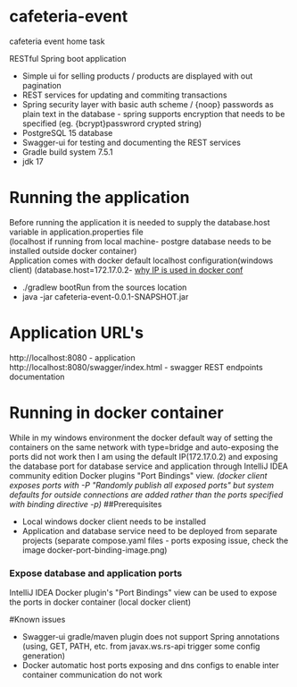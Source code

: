# cafeteria-event
cafeteria event home task<br/>

RESTful Spring boot application<br/>
- Simple ui for selling products / products are displayed with out pagination<br/>
- REST services for updating and commiting transactions<br/>
- Spring security layer with basic auth scheme / {noop} passwords as plain text in the database - 
spring supports encryption that needs to be specified (eg. {bcrypt}passwrord crypted string)
- PostgreSQL 15 database<br/>
- Swagger-ui for testing and documenting the REST services<br/>
- Gradle build system 7.5.1 <br/>
- jdk 17

# Running the application<br/>
Before running the application it is needed to supply the database.host variable in application.properties file <br/>
(localhost if running from local machine- postgre database needs to be installed outside docker container) <br/>
Application comes with docker default localhost configuration(windows client) (database.host=172.17.0.2-  [why IP is used in docker conf](#Running-in-docker-container)<br/>
- ./gradlew bootRun from the sources location<br/>
- java -jar cafeteria-event-0.0.1-SNAPSHOT.jar<br/>

# Application URL's <br/>
http://localhost:8080 - application<br/>
http://localhost:8080/swagger/index.html - swagger REST endpoints documentation<br/>

# Running in docker container
While in my windows environment the docker default way of setting the containers on the same network with type=bridge and auto-exposing
the ports did not work then I am using the default IP(172.17.0.2) and exposing the database port for database service and application 
through IntelliJ IDEA community edition Docker plugins "Port Bindings" view.
*(docker client exposes ports with -P "Randomly publish all exposed ports" but system defaults for outside connections are added
rather than the ports specified with binding directive -p)*
##Prerequisites
- Local windows docker client needs to be installed
- Application and database service need to be deployed from separate projects (separate compose.yaml files - ports exposing issue, check the image docker-port-binding-image.png)
### Expose database and application ports
IntelliJ IDEA Docker plugin's "Port Bindings" view can be used to expose the ports in docker container (local docker client)

#Known issues
- Swagger-ui gradle/maven plugin does not support Spring annotations (using, GET, PATH, etc. from javax.ws.rs-api trigger some config generation)
- Docker automatic host ports exposing and dns configs to enable inter container communication do not work

